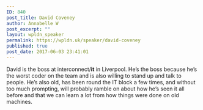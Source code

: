 ```yaml
---
ID: 840
post_title: David Coveney
author: Annabelle W
post_excerpt: ""
layout: wpldn_speaker
permalink: https://wpldn.uk/speaker/david-coveney
published: true
post_date: 2017-06-03 23:41:01
---
```

David is the boss at interconnect/<strong>it</strong> in Liverpool. He’s the boss because he’s the worst coder on the team and is also willing to stand up and talk to people. He’s also old, has been round the IT block a few times, and without too much prompting, will probably ramble on about how he’s seen it all before and that we can learn a lot from how things were done on old machines.